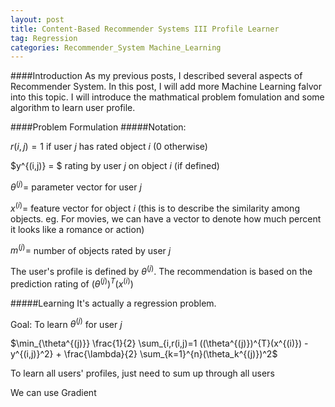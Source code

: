 ```yaml
---
layout: post
title: Content-Based Recommender Systems III Profile Learner
tag: Regression 
categories: Recommender_System Machine_Learning
---
```


####Introduction
As my previous posts, I described several aspects of Recommender System. In this post, I will add more Machine Learning falvor into this topic. I will introduce the mathmatical problem fomulation and some algorithm to learn user profile.

####Problem Formulation
#####Notation:

$r(i,j) = 1$ if user $j$ has rated object $i$ (0 otherwise)

$y^{(i,j)} = $ rating by user $j$ on object $i$ (if defined)

$\theta^{(j)} =$ parameter vector for user $j$ 

$x^{(i)} =$ feature vector for object $i$ (this is to describe the similarity among objects. eg. For movies, we can have a vector to denote how much percent it looks like a romance or action)

$m^{(j)} =$ number of objects rated by user $j$

The user's profile is defined by $\theta^{(j)}$. The recommendation is based on the prediction rating of $(\theta^{(j)})^{T} (x^{(i)})$

#####Learning
It's actually a regression problem.

Goal: To learn $\theta^{(j)}$ for user $j$

$\min_{\theta^{(j)}} \frac{1}{2} \sum_{i,r(i,j)=1 ((\theta^{(j)})^{T}(x^{(i)}) - y^{(i,j)}^2} + \frac{\lambda}{2} \sum_{k=1}^{n}(\theta_k^{(j)})^2$

To learn all users' profiles, just need to sum up through all users

We can use Gradient 
